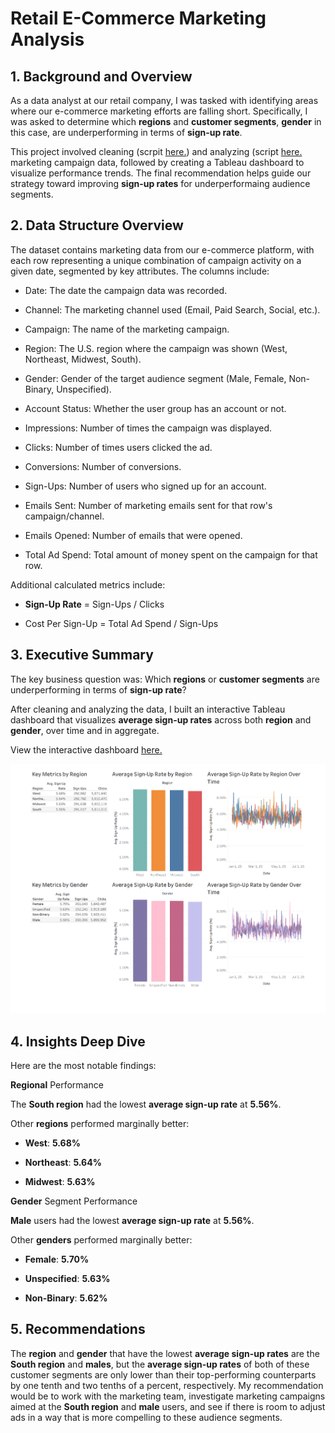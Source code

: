 # Retail E-Commerce Marketing Analysis

## 1. Background and Overview
As a data analyst at our retail company, I was tasked with identifying areas where our e-commerce marketing efforts are falling short. Specifically, I was asked to determine which **regions** and **customer segments**, **gender** in this case, are underperforming in terms of **sign-up rate**.

This project involved cleaning (scrpit [here.](https://github.com/pablo-vega-analyst/Retail-Ecommerce-Marketing-Project/blob/main/retail_ecommerece_marketing_data_cleaning.sql)) and analyzing (script [here.](https://github.com/pablo-vega-analyst/Retail-Ecommerce-Marketing-Project/blob/main/retail_ecommerce_marketing_data_analysis.sql) marketing campaign data, followed by creating a Tableau dashboard to visualize performance trends. The final recommendation helps guide our strategy toward improving **sign-up rates** for underperformaing audience segments.

## 2. Data Structure Overview
The dataset contains marketing data from our e-commerce platform, with each row representing a unique combination of campaign activity on a given date, segmented by key attributes. The columns include:

- Date: The date the campaign data was recorded.

- Channel: The marketing channel used (Email, Paid Search, Social, etc.).

- Campaign: The name of the marketing campaign.

- Region: The U.S. region where the campaign was shown (West, Northeast, Midwest, South).

- Gender: Gender of the target audience segment (Male, Female, Non-Binary, Unspecified).

- Account Status: Whether the user group has an account or not.

- Impressions: Number of times the campaign was displayed.

- Clicks: Number of times users clicked the ad.

- Conversions: Number of conversions.

- Sign-Ups: Number of users who signed up for an account.

- Emails Sent: Number of marketing emails sent for that row's campaign/channel.

- Emails Opened: Number of emails that were opened.

- Total Ad Spend: Total amount of money spent on the campaign for that row.

Additional calculated metrics include:

- **Sign-Up Rate** = Sign-Ups / Clicks

- Cost Per Sign-Up = Total Ad Spend / Sign-Ups

## 3. Executive Summary
The key business question was:
Which **regions** or **customer segments** are underperforming in terms of **sign-up rate**?

After cleaning and analyzing the data, I built an interactive Tableau dashboard that visualizes **average sign-up rates** across both **region** and **gender**, over time and in aggregate.

View the interactive dashboard [here.](https://public.tableau.com/app/profile/pablo.vega1512/viz/RetailE-commerceMarketingData/Dashboard1)

![Tableau Dashboard](dashboard_screenshot.png)

## 4. Insights Deep Dive
Here are the most notable findings:

**Regional** Performance

The **South region** had the lowest **average sign-up rate** at **5.56%**.

Other **regions** performed marginally better:

- **West**: **5.68%**

- **Northeast**: **5.64%**

- **Midwest**: **5.63%**

**Gender** Segment Performance

**Male** users had the lowest **average sign-up rate** at **5.56%**.

Other **genders** performed marginally better:

- **Female**: **5.70%**

- **Unspecified**: **5.63%**

- **Non-Binary**: **5.62%**

## 5. Recommendations
The **region** and **gender** that have the lowest **average sign-up rates** are the **South region** and **males**, but the **average sign-up rates** of both of these customer segments are only lower than their top-performing counterparts by one tenth and two tenths of a percent, respectively. My recommendation would be to work with the marketing team, investigate marketing campaigns aimed at the **South region** and **male** users, and see if there is room to adjust ads in a way that is more compelling to these audience segments.
